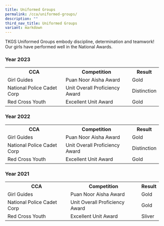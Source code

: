 ```yaml
---
title: Uniformed Groups
permalink: /cca/uniformed-groups/
description: ""
third_nav_title: Uniformed Groups
variant: markdown
---
```

<p>TKGS Uniformed Groups embody discipline, determination and teamwork! Our girls have performed well in the National Awards.</p>
<h3>Year 2023</h3><table>
<tbody>
	<tr>
	<th style="text-align: center;">CCA</th>
	<th style="text-align: center;">Competition</th>
	<th style="text-align: center;">Result</th>
		</tr>
		<tr>
			<td style="vertical-align: middle;">Girl Guides</td>
			<td style="vertical-align: middle;">Puan Noor Aisha Award</td>
			<td style="vertical-align: middle;">Gold</td>
	</tr><tr>
			<td style="vertical-align: middle;">National Police Cadet Corp</td>
			<td style="vertical-align: middle;">Unit Overall Proficiency Award</td>
			<td style="vertical-align: middle;">Distinction</td>
	</tr>
	<tr>
			<td style="vertical-align: middle;">Red Cross Youth</td>
			<td style="vertical-align: middle;">Excellent Unit Award</td>
			<td style="vertical-align: middle;">Gold</td>
	</tr>
	</tbody>
</table>
<h3>Year 2022</h3><table>
<tbody>
	<tr>
	<th style="text-align: center;">CCA</th>
	<th style="text-align: center;">Competition</th>
	<th style="text-align: center;">Result</th>
		</tr>
		<tr>
			<td style="vertical-align: middle;">Girl Guides</td>
			<td style="vertical-align: middle;">Puan Noor Aisha Award</td>
			<td style="vertical-align: middle;">Gold</td>
	</tr><tr>
			<td>National Police Cadet Corp</td>
			<td style="vertical-align: middle;">Unit Overall Proficiency Award</td>
			<td style="vertical-align: middle;">Distinction</td>
	</tr>
	<tr>
			<td style="vertical-align: middle;">Red Cross Youth</td>
			<td style="vertical-align: middle;">Excellent Unit Award</td>
			<td style="vertical-align: middle;">Gold</td>
	</tr>
	</tbody>
</table>
<h3>Year 2021</h3><table>
<tbody>
	<tr>
	<th style="text-align: center;">CCA</th>
	<th style="text-align: center;">Competition</th>
	<th style="text-align: center;">Result</th>
		</tr>
		<tr>
			<td style="vertical-align: middle;">Girl Guides</td>
			<td style="vertical-align: middle;">Puan Noor Aisha Award</td>
			<td style="vertical-align: middle;">Gold</td>
	</tr><tr>
			<td style="vertical-align: middle;">National Police Cadet Corp</td>
			<td style="vertical-align: middle;">Unit Overall Proficiency Award</td>
			<td style="vertical-align: middle;">Gold</td>
	</tr>
	<tr>
			<td style="vertical-align: middle;">Red Cross Youth</td>
			<td style="vertical-align: middle;">Excellent Unit Award</td>
			<td style="vertical-align: middle;">Sliver</td>
	</tr>
	</tbody>
</table>